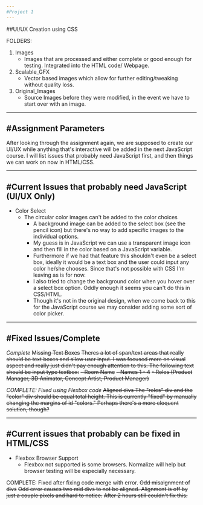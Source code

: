 ```yaml
---
#Project 1
---
```


##UI/UX Creation using CSS

FOLDERS:

1.  Images
	- Images that are processed and either complete or good enough for testing.  Integrated into the HTML code/ Webpage.
2. Scalable_GFX
	- Vector based images which allow for further editing/tweaking without quality loss.
3. Original_Images
	- Source Images before they were modified, in the event we have to start over with an image.

---
#Assignment Parameters
---

After looking through the assignment again, we are supposed to create our UI/UX while anything that's interactive will be added in the next JavaScript course.  I will list issues that probably need JavaScript first, and then things we can work on now in HTML/CSS.


---
#Current Issues that probably need JavaScript (UI/UX Only)
---

- Color Select
	- The circular color images can't be added to the color choices
		- A background image can be added to the select box (see the pencil icon) but there's no way to add specific images to the individual options.
		- My guess is in JavaScript we can use a transparent image icon and then fill in the color based on a JavaScript variable.
		- Furthermore if we had that feature this shouldn't even be a select box, ideally it would be a text box and the user could input any color he/she chooses.  Since that's not possible with CSS I'm leaving as is for now.
		- I also tried to change the background color when you hover over a select box option.  Oddly enough it seems you can't do this in CSS/HTML.
		- Though it's not in the original design, when we come back to this for the JavaScript course we may consider adding some sort of color picker.

---
#Fixed Issues/Complete
---

*Complete*
~~Missing Text Boxes~~
~~Theres a lot of span/text areas that really should be text boxes and allow user input.  I was focused more on visual aspect and really just didn't pay enough attention to this.  The following text should be input type textbox:~~
		~~- Room Name~~
		~~- Names 1 - 4~~
		~~- Roles (Product Manager, 3D Animator, Concept Artist, Product Manager)~~


*COMPLETE:  Fixed using Flexbox code*
~~Aligned divs
The "roles" div and the "color" div should be equal total height.  This is currently "fixed" by manually changing the margins of id "colors."  Perhaps there's a more eloquent solution, though?~~

---
#Current issues that probably can be fixed in HTML/CSS
---

- Flexbox Browser Support
	- Flexbox not supported is some browsers.  Normalize will help but browser testing will be especially necessary.
    
COMPLETE:  Fixed after fixing code merge with error.
~~Odd misalgnment of divs~~
~~Odd error causes two mid divs to not be aligned.  Alignment is off by just a couple pixels and hard to notice.~~
~~After 2 hours still couldn't fix this.~~
